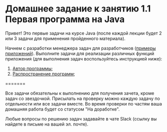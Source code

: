 Домашнее задание к занятию 1.1 Первая программа на Java
==

Привет! 
Это первые задачи на курсе Java (после каждой лекции будет 2 или 3 задачи для применения пройденного материала).

Начнем с разработки менеджера задач для разработчиков ([примеры приложений](https://netology.ru/blog/5-todo)).
Выполните задачи для реализации различных функций приложения (для выполнения задач воспользуйтесь инструкцией ниже):

1) [Автор программы](/introduction/1.1.1./);
2) [Распространение программ](/introduction/1.1.2./);

=======

Все задачи обязательны к выполнению для получения зачета, кроме задач со звездочкой. Присылать на проверку можно каждую задачу по отдельности или все задачи вместе. Во время проверки по частям ваша домашняя работа будет со статусом "На доработке".

Любые вопросы по решению задач задавайте в чате Slack (ссылку вы найдете в письме на вашей эл. почте).
